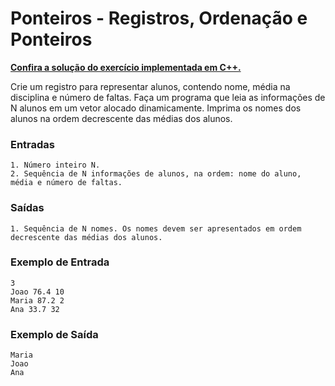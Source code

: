 # Ponteiros - Registros, Ordenação e Ponteiros

**[Confira a solução do exercício implementada em C++.](25.cpp)**

Crie um registro para representar alunos, contendo nome, média na disciplina e número de faltas. Faça um programa que leia as informações de N alunos em um vetor alocado dinamicamente. Imprima os nomes dos alunos na ordem decrescente das médias dos alunos.

### Entradas

```
1. Número inteiro N.
2. Sequência de N informações de alunos, na ordem: nome do aluno, média e número de faltas.
```

### Saídas

```
1. Sequência de N nomes. Os nomes devem ser apresentados em ordem decrescente das médias dos alunos.
```

### Exemplo de Entrada

```
3
Joao 76.4 10
Maria 87.2 2
Ana 33.7 32
```

### Exemplo de Saída

```
Maria
Joao
Ana
```